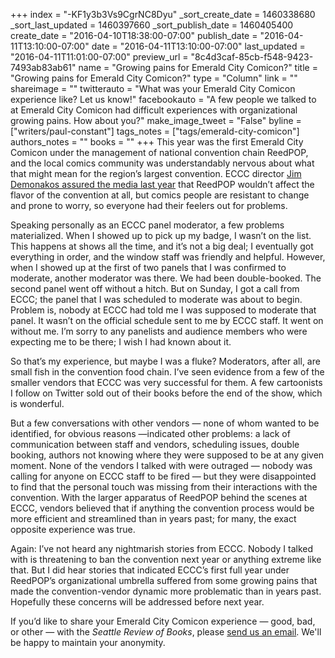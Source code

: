 +++
index = "-KF1y3b3Vs9CgrNC8Dyu"
_sort_create_date = 1460338680
_sort_last_updated = 1460397660
_sort_publish_date = 1460405400
create_date = "2016-04-10T18:38:00-07:00"
publish_date = "2016-04-11T13:10:00-07:00"
date = "2016-04-11T13:10:00-07:00"
last_updated = "2016-04-11T11:01:00-07:00"
preview_url = "8c4d3caf-85cb-f548-9423-7493ab83ab61"
name = "Growing pains for Emerald City Comicon?"
title = "Growing pains for Emerald City Comicon?"
type = "Column"
link = ""
shareimage = ""
twitterauto = "What was your Emerald City Comicon experience like? Let us know!"
facebookauto = "A few people we talked to at Emerald City Comicon had difficult experiences with organizational growing pains. How about you?"
make_image_tweet = "False"
byline = ["writers/paul-constant"]
tags_notes = ["tags/emerald-city-comicon"]
authors_notes = ""
books = ""
+++
This year was the first Emerald City Comicon under the management of national convention chain ReedPOP, and the local comics community was understandably nervous about what that might mean for the region’s largest convention. ECCC director [Jim Demonakos assured the media last year]( http://comicsalliance.com/emerald-city-comicon-reedpop-acquisitn-interview-demonakos-fensterman/) that ReedPOP  wouldn’t affect the flavor of the convention at all, but comics people are resistant to change and prone to worry, so everyone had their feelers out for problems.

Speaking personally as an ECCC panel moderator, a few problems materialized. When I showed up to pick up my badge, I wasn’t on the list. This happens at shows all the time, and it’s not a big deal; I eventually got everything in order, and the window staff was friendly and helpful. However, when I showed up at the first of two panels that I was confirmed to moderate, another moderator was there. We had been double-booked. The second panel went off without a hitch. But on Sunday, I got a call from ECCC; the panel that I was scheduled to moderate was about to begin. Problem is, nobody at ECCC had told me I was supposed to moderate that panel. It wasn’t on the official schedule sent to me by ECCC staff. It went on without me. I’m sorry to any panelists and audience members who were expecting me to be there; I wish I had known about it.

So that’s my experience, but maybe I was a fluke? Moderators, after all, are small fish in the convention food chain. I’ve seen evidence from a few of the smaller vendors that ECCC was very successful for them. A few cartoonists I follow on Twitter sold out of their books before the end of the show, which is wonderful.

But a few conversations with other vendors — none of whom wanted to be identified, for obvious reasons —indicated other problems: a lack of communication between staff and vendors, scheduling issues, double booking, authors not knowing where they were supposed to be at any given moment. None of the vendors I talked with were outraged — nobody was calling for anyone on ECCC staff to be fired — but they were disappointed to find that the personal touch was missing from their interactions with the convention. With the larger apparatus of ReedPOP behind the scenes at ECCC, vendors believed that if anything the convention process would be more efficient and streamlined than in years past; for many, the exact opposite experience was true.

Again: I’ve not heard any nightmarish stories from ECCC. Nobody I talked with is threatening to ban the convention next year or anything extreme like that. But I did hear stories that indicated ECCC’s first full year under ReedPOP’s organizational umbrella suffered from some growing pains that made the convention-vendor dynamic more problematic than in years past. Hopefully these concerns will be addressed before next year.

If you’d like to share your Emerald City Comicon experience — good, bad, or other — with the *Seattle Review of Books*, please [send us an email]( http://seattlereviewofbooks.com/about/). We'll be happy to maintain your anonymity.